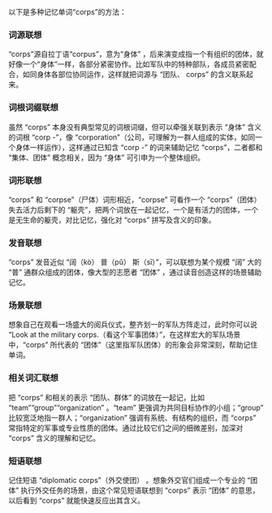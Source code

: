 以下是多种记忆单词“corps”的方法：

### 词源联想
“corps”源自拉丁语“corpus”，意为“身体” ，后来演变成指一个有组织的团体，就好像一个“身体”一样，各部分紧密协作。比如军队中的特种部队，各成员紧密配合，如同身体各部位协同运作，这样就把词源与 “团队、 corps” 的含义联系起来。 

### 词根词缀联想 
虽然 “corps” 本身没有典型常见的词根词缀，但可以牵强关联到表示 “身体” 含义的词根 “corp -”，像 “corporation”（公司，可理解为一群人组成的实体，如同一个身体一样运作），这样通过已知含 “corp -” 的词来辅助记忆 “corps”，二者都和 “集体、团体” 概念相关，因为 “身体” 可引申为一个整体组织。 

### 词形联想 
“corps” 和 “corpse”（尸体）词形相近，“corpse” 可看作一个 “corps”（团体）失去活力后剩下的 “躯壳”，把两个词放在一起记忆，一个是有活力的团体，一个是无生命的躯壳，对比记忆，强化对 “corps” 拼写及含义的印象。 

### 发音联想 
“corps” 发音近似 “阔（kò） 普（pǔ） 斯（sī）”，可以联想为某个规模 “阔” 大的 “普” 通群众组成的团体，像大型的志愿者 “团体” ，通过读音创造这样的场景辅助记忆。 

### 场景联想 
想象自己在观看一场盛大的阅兵仪式，整齐划一的军队方阵走过，此时你可以说 “Look at the military corps.（看这个军事团体）”，在这样宏大的军队场景中，“corps” 所代表的 “团体”（这里指军队团体）的形象会非常深刻，帮助记住单词。 

### 相关词汇联想 
把 “corps” 和相关的表示 “团队、群体” 的词放在一起记，比如 “team”“group”“organization” 。“team” 更强调为共同目标协作的小组；“group” 比较宽泛地指一群人；“organization” 强调有系统、有结构的组织，而 “corps” 常指特定的军事或专业性质的团体。通过比较它们之间的细微差别，加深对 “corps” 含义的理解和记忆。 

### 短语联想 
记住短语 “diplomatic corps”（外交使团） 。想象外交官们组成一个专业的 “团体” 执行外交任务的场景，由这个常见短语联想到 “corps” 表示 “团体” 的意思，以后看到 “corps” 就能快速反应出其含义。 